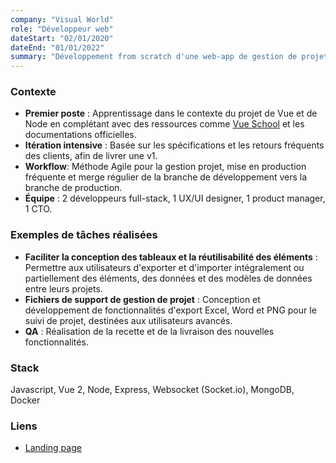 ```yaml
---
company: "Visual World"
role: "Développeur web"
dateStart: "02/01/2020"
dateEnd: "01/01/2022"
summary: "Développement from scratch d'une web-app de gestion de projets sous forme de tableaux interactifs et visuels (SaaS)"
---
```


### Contexte

- **Premier poste** : Apprentissage dans le contexte du projet de Vue et de Node en complétant avec des ressources comme [Vue School](https://vueschool.io/) et les documentations officielles.
- **Itération intensive** : Basée sur les spécifications et les retours fréquents des clients, afin de livrer une v1.
- **Workflow**: Méthode Agile pour la gestion projet, mise en production fréquente et merge régulier de la branche de développement vers la branche de production.
- **Équipe** : 2 développeurs full-stack, 1 UX/UI designer, 1 product manager, 1 CTO.

### Exemples de tâches réalisées

- **Faciliter la conception des tableaux et la réutilisabilité des éléments** : Permettre aux utilisateurs d'exporter et d'importer intégralement ou partiellement des éléments, des données et des modèles de données entre leurs projets.
- **Fichiers de support de gestion de projet** : Conception et développement de fonctionnalités d'export Excel, Word et PNG pour le suivi de projet, destinées aux utilisateurs avancés.
- **QA** : Réalisation de la recette et de la livraison des nouvelles fonctionnalités.

### Stack

Javascript, Vue 2, Node, Express, Websocket (Socket.io), MongoDB, Docker

### Liens

- [Landing page](https://visual.world/)
